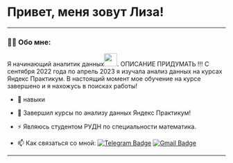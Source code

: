 # Привет, меня зовут Лиза!

---

### :man_technologist: Обо мне:

Я начинающий аналитик данных<img src="https://media.giphy.com/media/WUlplcMpOCEmTGBtBW/giphy.gif" width="30px">. ОПИСАНИЕ ПРИДУМАТЬ !!! С сентября  2022 года по апрель 2023 я изучала анализ данных на курсах Яндекс Практикум. В настоящий момент мое обучение на курсе завершено и я нахожусь в поисках работы!

- :telescope: навыки

- :seedling: Завершил курсы по анализу данных Яндекс Практикум!

- :zap: Являюсь студентом РУДН по специальности математика.

- :mailbox: Как связаться со мной: [![Telegram Badge](https://img.shields.io/badge/-liza-blue?style=flat&logo=Telegram&logoColor=white)](https://t.me/lizo4kaaa_1) [![Gmail Badge](https://img.shields.io/badge/-Gmail-red?style=flat&logo=Gmail&logoColor=white)](mailto:li.balashova03@gmail.com)

---
